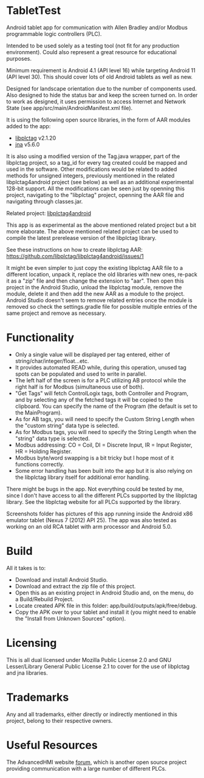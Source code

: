 # TabletTest
Android tablet app for communication with Allen Bradley and/or Modbus programmable logic controllers (PLC).

Intended to be used solely as a testing tool (not fit for any production environment).
Could also represent a great resource for educational purposes.

Minimum requirement is Android 4.1 (API level 16) while targeting Android 11 (API level 30). This should cover lots of old Android tablets as well as new.

Designed for landscape orientation due to the number of components used.
Also designed to hide the status bar and keep the screen turned on.
In order to work as designed, it uses permission to access Internet and Network State (see app/src/main/AndroidManifest.xml file).

It is using the following open source libraries, in the form of AAR modules added to the app:

- [libplctag](https://github.com/libplctag/libplctag) v2.1.20
- [jna](https://github.com/java-native-access/jna) v5.6.0

It is also using a modified version of the Tag.java wrapper, part of the libplctag project, so a tag_id for every tag created could be mapped and used in the software.
Other modifications would be related to added methods for unsigned integers, previously mentioned in the related libplctag4android project (see below) as well as an additional experimental 128-bit support. All the modifications can be seen just by openning this project, navigating to the "libplctag" project, openning the AAR file and navigating through classes.jar.

Related project: [libplctag4android](https://github.com/libplctag/libplctag4android)

This app is as experimental as the above mentioned related project but a bit more elaborate.
The above mentioned related project can be used to compile the latest prerelease version of the libplctag library.

See these instructions on how to create libplctag AAR:  https://github.com/libplctag/libplctag4android/issues/1

It might be even simpler to just copy the existing libplctag AAR file to a different location, unpack it, replace the old libraries with new ones, re-pack it as a "zip" file and then change the extension to "aar". Then open this project in the Android Studio, unload the libplctag module, remove the module, delete it and then add the new AAR as a module to the project. Android Studio doesn't seem to remove related entries once the module is removed so check the settings.gradle file for possible multiple entries of the same project and remove as necessary.

# Functionality
- Only a single value will be displayed per tag entered, either of string/char/integer/float...etc.
- It provides automated READ while, during this operation, unused tag spots can be populated and used to write in parallel.
- The left half of the screen is for a PLC utilizing AB protocol while the right half is for Modbus (simultaneous use of both).
- "Get Tags" will fetch ControlLogix tags, both Controller and Program, and by selecting any of the fetched tags it will be copied to the clipboard. You can specify the name of the Program (the default is set to the MainProgram).
- As for AB tags, you will need to specify the Custom String Length when the "custom string" data type is selected.
- As for Modbus tags, you will need to specify the String Length when the "string" data type is selected.
- Modbus addressing: CO = Coil, DI = Discrete Input, IR = Input Register, HR = Holding Register.
- Modbus byte/word swapping is a bit tricky but I hope most of it functions correctly.
- Some error handling has been built into the app but it is also relying on the libplctag library itself for additional error handling.

There might be bugs in the app. Not everything could be tested by me, since I don't have access to all the different PLCs supported by the libplctag library.
See the libplctag website for all PLCs supported by the library.

Screenshots folder has pictures of this app running inside the Android x86 emulator tablet (Nexus 7 (2012) API 25).
The app was also tested as working on an old RCA tablet with arm processor and Android 5.0.

# Build

All it takes is to:

- Download and install Android Studio.
- Download and extract the zip file of this project.
- Open this as an existing project in Android Studio and, on the menu, do a Build/Rebuild Project.
- Locate created APK file in this folder: app/build/outputs/apk/free/debug.
- Copy the APK over to your tablet and install it (you might need to enable the "Install from Unknown Sources" option).

# Licensing
This is all dual licensed under Mozilla Public License 2.0 and GNU Lesser/Library General Public License 2.1 to cover for the use of libplctag and jna libraries.

# Trademarks
Any and all trademarks, either directly or indirectly mentioned in this project, belong to their respective owners.

# Useful Resources
The AdvancedHMI website [forum](https://www.advancedhmi.com/forum/), which is another open source project providing communication with a large number of different PLCs.

